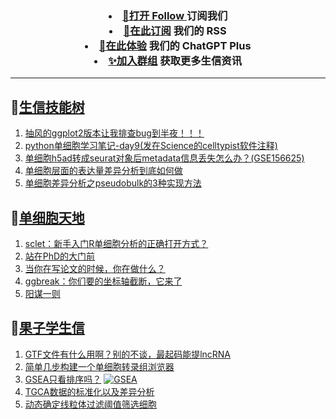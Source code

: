 
<h3 align="center">   
<li> <a href="https://app.follow.is/share/feeds/86231884517090304">🌈打开 Follow </a>订阅我们</li>  

<li> <a href="https://bioinforss-channel.vercel.app/">🎈在此订阅</a> 我们的 RSS</li>  

<li> <a href="https://kyplus.092420.xyz/">🌟在此体验</a> 我们的 ChatGPT Plus </li>  

<li> <a href="https://t.me/BioInfoTalk">✨加入群组</a> 获取更多生信资讯</li>  
</h3>

------------------

## 📝[生信技能树](https://github.com/ixxmu/mp_duty/issues?q=label%3A%E7%94%9F%E4%BF%A1%E6%8A%80%E8%83%BD%E6%A0%91+is%3Aclosed)
<!-- 1issueTable -->

1. [抽风的ggplot2版本让我排查bug到半夜！！！](https://github.com/ixxmu/mp_duty/issues/6694) 
2. [python单细胞学习笔记-day9(发在Science的celltypist软件注释)](https://github.com/ixxmu/mp_duty/issues/6668) 
3. [单细胞h5ad转成seurat对象后metadata信息丢失怎么办？(GSE156625)](https://github.com/ixxmu/mp_duty/issues/6667) 
4. [单细胞层面的表达量差异分析到底如何做](https://github.com/ixxmu/mp_duty/issues/6649) 
5. [单细胞差异分析之pseudobulk的3种实现方法](https://github.com/ixxmu/mp_duty/issues/6648) 
<!-- 1issueTable -->
## 📝[单细胞天地](https://github.com/ixxmu/mp_duty/issues?q=label%3A%E5%8D%95%E7%BB%86%E8%83%9E%E5%A4%A9%E5%9C%B0+is%3Aclosed)
<!-- 2issueTable -->

1. [sclet：新手入门R单细胞分析的正确打开方式？](https://github.com/ixxmu/mp_duty/issues/6588) 
2. [站在PhD的大门前](https://github.com/ixxmu/mp_duty/issues/6578) 
3. [当你在写论文的时候，你在做什么？](https://github.com/ixxmu/mp_duty/issues/6577) 
4. [ggbreak：你们要的坐标轴截断，它来了](https://github.com/ixxmu/mp_duty/issues/6328) 
5. [阳谋一则](https://github.com/ixxmu/mp_duty/issues/6277) 
<!-- 2issueTable -->

## 📝[果子学生信](https://github.com/ixxmu/mp_duty/issues?q=label%3A%E6%9E%9C%E5%AD%90%E5%AD%A6%E7%94%9F%E4%BF%A1+is%3Aclosed)
<!-- 3issueTable -->

1. [GTF文件有什么用啊？别的不谈，最起码能提lncRNA](https://github.com/ixxmu/mp_duty/issues/6080) 
2. [简单几步构建一个单细胞转录组浏览器](https://github.com/ixxmu/mp_duty/issues/5103) 
3. [GSEA只看排序吗？](https://github.com/ixxmu/mp_duty/issues/4920) [![GSEA](https://img.shields.io/github/labels/ixxmu/mp_duty/GSEA)](https://github.com/ixxmu/mp_duty/labels/GSEA)
4. [TGCA数据的标准化以及差异分析](https://github.com/ixxmu/mp_duty/issues/4829) 
5. [动态确定线粒体过滤阈值筛选细胞](https://github.com/ixxmu/mp_duty/issues/4754) 
<!-- 3issueTable -->
